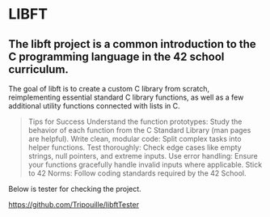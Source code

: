 # LIBFT

## The libft project is a common introduction to the C programming language in the 42 school curriculum.
The goal of libft is to create a custom C library from scratch, reimplementing essential standard C library functions,
as well as a few additional utility functions connected with lists in C.

> Tips for Success
Understand the function prototypes: Study the behavior of each function from the C Standard Library (man pages are helpful).
Write clean, modular code: Split complex tasks into helper functions.
Test thoroughly: Check edge cases like empty strings, null pointers, and extreme inputs.
Use error handling: Ensure your functions gracefully handle invalid inputs where applicable.
Stick to 42 Norms: Follow coding standards required by the 42 School.

Below is tester for checking the project.

https://github.com/Tripouille/libftTester
